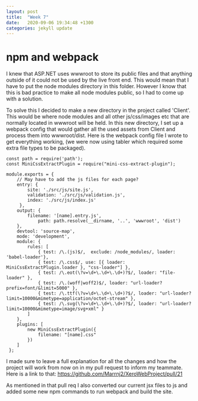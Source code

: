 ```yaml
---
layout: post
title:  "Week 7"
date:   2020-09-06 19:34:48 +1300
categories: jekyll update
---
```


# npm and webpack

I knew that ASP.NET uses wwwroot to store its public files and that anything outside of it could not be used by the live front end. This would mean that I have to put the node modules directory in this folder. However I know that this is bad practice to make all node modules public, so I had to come up with a solution.

To solve this I decided to make a new directory in the project called 'Client'. This would be where node modules and all other js/css/images etc that are normally located in wwwroot will be held. In this new directory, I set up a webpack config that would gather all the used assets from Client and process them into wwwroot/dist. Here is the webpack config file I wrote to get everything working, (we were now using tabler which required some extra file types to be packaged).
```
const path = require('path');
const MiniCssExtractPlugin = require("mini-css-extract-plugin");

module.exports = {
    // May have to add the js files for each page?
    entry: {
        site: './src/js/site.js',
        validation: './src/js/validation.js',
        index: './src/js/index.js'
     },
    output: {
        filename: '[name].entry.js',
            path: path.resolve(__dirname, '..', 'wwwroot', 'dist')
    },
    devtool: 'source-map',
    mode: 'development',
    module: {
        rules: [
            { test: /\.(js)$/,  exclude: /node_modules/, loader: 'babel-loader'},
            { test: /\.css$/, use: [{ loader: MiniCssExtractPlugin.loader }, "css-loader"] },
            { test: /\.eot(\?v=\d+\.\d+\.\d+)?$/, loader: "file-loader" },
            { test: /\.(woff|woff2)$/, loader: "url-loader?prefix=font/&limit=5000" },
            { test: /\.ttf(\?v=\d+\.\d+\.\d+)?$/, loader: "url-loader?limit=10000&mimetype=application/octet-stream" },
            { test: /\.svg(\?v=\d+\.\d+\.\d+)?$/, loader: "url-loader?limit=10000&mimetype=image/svg+xml" }
        ]
    },
    plugins: [
        new MiniCssExtractPlugin({
            filename: "[name].css"
        })
    ]
 };
 ```

I made sure to leave a full explanation for all the changes and how the project will work from now on in my pull request to inform my teammate. Here is a link to that: https://github.com/Marrnj2/XeroWebProject/pull/21

As mentioned in that pull req I also converted our current jsx files to js and added some new npm commands to run webpack and build the site.
 